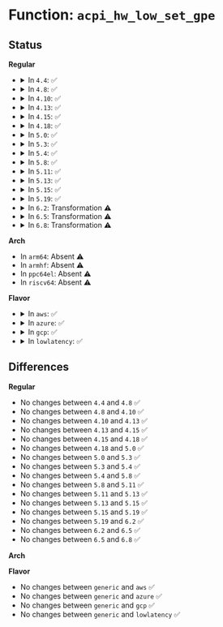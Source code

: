 # Function: <code>acpi_hw_low_set_gpe</code>

## Status
<b>Regular</b>
<ul>
<li>
<details>
<summary>In <code>4.4</code>: ✅</summary>

```c
acpi_status acpi_hw_low_set_gpe(struct acpi_gpe_event_info *gpe_event_info, u32 action);
```

**Collision:** Unique Global

**Inline:** No

**Transformation:** False

**Instances:**

```
In drivers/acpi/acpica/hwgpe.c (ffffffff8149a632)
Location: drivers/acpi/acpica/hwgpe.c:98
Inline: False
Direct callers:
  - drivers/acpi/acpica/evgpe.c:acpi_ev_remove_gpe_reference
  - drivers/acpi/acpica/evgpe.c:acpi_ev_finish_gpe
  - drivers/acpi/acpica/evgpe.c:acpi_ev_gpe_dispatch
  - drivers/acpi/acpica/evgpe.c:acpi_ev_gpe_dispatch
  - drivers/acpi/acpica/evxfgpe.c:acpi_set_gpe
```
**Symbols:**

```
ffffffff8149a632-ffffffff8149a6f7: acpi_hw_low_set_gpe (STB_GLOBAL)
```
</details>
</li>
<li>
<details>
<summary>In <code>4.8</code>: ✅</summary>

```c
acpi_status acpi_hw_low_set_gpe(struct acpi_gpe_event_info *gpe_event_info, u32 action);
```

**Collision:** Unique Global

**Inline:** No

**Transformation:** False

**Instances:**

```
In drivers/acpi/acpica/hwgpe.c (ffffffff814e953d)
Location: drivers/acpi/acpica/hwgpe.c:98
Inline: False
Direct callers:
  - drivers/acpi/acpica/evgpe.c:acpi_ev_gpe_dispatch
  - drivers/acpi/acpica/evgpe.c:acpi_ev_gpe_dispatch
  - drivers/acpi/acpica/evgpe.c:acpi_ev_finish_gpe
  - drivers/acpi/acpica/evgpe.c:acpi_ev_remove_gpe_reference
  - drivers/acpi/acpica/evxfgpe.c:acpi_set_gpe
```
**Symbols:**

```
ffffffff814e953d-ffffffff814e9602: acpi_hw_low_set_gpe (STB_GLOBAL)
```
</details>
</li>
<li>
<details>
<summary>In <code>4.10</code>: ✅</summary>

```c
acpi_status acpi_hw_low_set_gpe(struct acpi_gpe_event_info *gpe_event_info, u32 action);
```

**Collision:** Unique Global

**Inline:** No

**Transformation:** False

**Instances:**

```
In drivers/acpi/acpica/hwgpe.c (ffffffff8150bd96)
Location: drivers/acpi/acpica/hwgpe.c:98
Inline: False
Direct callers:
  - drivers/acpi/acpica/evgpe.c:acpi_ev_gpe_dispatch
  - drivers/acpi/acpica/evgpe.c:acpi_ev_gpe_dispatch
  - drivers/acpi/acpica/evgpe.c:acpi_ev_finish_gpe
  - drivers/acpi/acpica/evgpe.c:acpi_ev_remove_gpe_reference
  - drivers/acpi/acpica/evgpe.c:acpi_ev_mask_gpe
  - drivers/acpi/acpica/evgpe.c:acpi_ev_mask_gpe
  - drivers/acpi/acpica/evxfgpe.c:acpi_set_gpe
  - drivers/acpi/acpica/evxfgpe.c:acpi_set_gpe
```
**Symbols:**

```
ffffffff8150bd96-ffffffff8150be76: acpi_hw_low_set_gpe (STB_GLOBAL)
```
</details>
</li>
<li>
<details>
<summary>In <code>4.13</code>: ✅</summary>

```c
acpi_status acpi_hw_low_set_gpe(struct acpi_gpe_event_info *gpe_event_info, u32 action);
```

**Collision:** Unique Global

**Inline:** No

**Transformation:** False

**Instances:**

```
In drivers/acpi/acpica/hwgpe.c (ffffffff8151c3cb)
Location: drivers/acpi/acpica/hwgpe.c:98
Inline: False
Direct callers:
  - drivers/acpi/acpica/evgpe.c:acpi_ev_finish_gpe
  - drivers/acpi/acpica/evgpe.c:acpi_ev_remove_gpe_reference
  - drivers/acpi/acpica/evgpe.c:acpi_ev_mask_gpe
  - drivers/acpi/acpica/evgpe.c:acpi_ev_mask_gpe
  - drivers/acpi/acpica/evxfgpe.c:acpi_set_gpe
  - drivers/acpi/acpica/evxfgpe.c:acpi_set_gpe
```
**Symbols:**

```
ffffffff8151c3cb-ffffffff8151c4ab: acpi_hw_low_set_gpe (STB_GLOBAL)
```
</details>
</li>
<li>
<details>
<summary>In <code>4.15</code>: ✅</summary>

```c
acpi_status acpi_hw_low_set_gpe(struct acpi_gpe_event_info *gpe_event_info, u32 action);
```

**Collision:** Unique Global

**Inline:** No

**Transformation:** False

**Instances:**

```
In drivers/acpi/acpica/hwgpe.c (ffffffff8156c7f0)
Location: drivers/acpi/acpica/hwgpe.c:98
Inline: False
Direct callers:
  - drivers/acpi/acpica/evgpe.c:acpi_ev_gpe_dispatch
  - drivers/acpi/acpica/evgpe.c:acpi_ev_gpe_dispatch
  - drivers/acpi/acpica/evgpe.c:acpi_ev_finish_gpe
  - drivers/acpi/acpica/evgpe.c:acpi_ev_remove_gpe_reference
  - drivers/acpi/acpica/evgpe.c:acpi_ev_mask_gpe
  - drivers/acpi/acpica/evgpe.c:acpi_ev_mask_gpe
  - drivers/acpi/acpica/evgpeinit.c:acpi_ev_match_gpe_method
  - drivers/acpi/acpica/evxfgpe.c:acpi_set_gpe
  - drivers/acpi/acpica/evxfgpe.c:acpi_set_gpe
```
**Symbols:**

```
ffffffff8156c7f0-ffffffff8156c8da: acpi_hw_low_set_gpe (STB_GLOBAL)
```
</details>
</li>
<li>
<details>
<summary>In <code>4.18</code>: ✅</summary>

```c
acpi_status acpi_hw_low_set_gpe(struct acpi_gpe_event_info *gpe_event_info, u32 action);
```

**Collision:** Unique Global

**Inline:** No

**Transformation:** False

**Instances:**

```
In drivers/acpi/acpica/hwgpe.c (ffffffff815a3407)
Location: drivers/acpi/acpica/hwgpe.c:64
Inline: False
Direct callers:
  - drivers/acpi/acpica/evgpe.c:acpi_ev_gpe_dispatch
  - drivers/acpi/acpica/evgpe.c:acpi_ev_gpe_dispatch
  - drivers/acpi/acpica/evgpe.c:acpi_ev_finish_gpe
  - drivers/acpi/acpica/evgpe.c:acpi_ev_remove_gpe_reference
  - drivers/acpi/acpica/evgpe.c:acpi_ev_mask_gpe
  - drivers/acpi/acpica/evgpe.c:acpi_ev_mask_gpe
  - drivers/acpi/acpica/evgpe.c:acpi_ev_enable_gpe
  - drivers/acpi/acpica/evgpeinit.c:acpi_ev_match_gpe_method
  - drivers/acpi/acpica/evxfgpe.c:acpi_set_gpe
  - drivers/acpi/acpica/evxfgpe.c:acpi_set_gpe
```
**Symbols:**

```
ffffffff815a3407-ffffffff815a34f4: acpi_hw_low_set_gpe (STB_GLOBAL)
```
</details>
</li>
<li>
<details>
<summary>In <code>5.0</code>: ✅</summary>

```c
acpi_status acpi_hw_low_set_gpe(struct acpi_gpe_event_info *gpe_event_info, u32 action);
```

**Collision:** Unique Global

**Inline:** No

**Transformation:** False

**Instances:**

```
In drivers/acpi/acpica/hwgpe.c (ffffffff815bc0d2)
Location: drivers/acpi/acpica/hwgpe.c:64
Inline: False
Direct callers:
  - drivers/acpi/acpica/evgpe.c:acpi_ev_gpe_dispatch
  - drivers/acpi/acpica/evgpe.c:acpi_ev_gpe_dispatch
  - drivers/acpi/acpica/evgpe.c:acpi_ev_finish_gpe
  - drivers/acpi/acpica/evgpe.c:acpi_ev_remove_gpe_reference
  - drivers/acpi/acpica/evgpe.c:acpi_ev_mask_gpe
  - drivers/acpi/acpica/evgpe.c:acpi_ev_mask_gpe
  - drivers/acpi/acpica/evgpe.c:acpi_ev_enable_gpe
  - drivers/acpi/acpica/evgpeinit.c:acpi_ev_match_gpe_method
  - drivers/acpi/acpica/evxfgpe.c:acpi_set_gpe
  - drivers/acpi/acpica/evxfgpe.c:acpi_set_gpe
```
**Symbols:**

```
ffffffff815bc0d2-ffffffff815bc1bf: acpi_hw_low_set_gpe (STB_GLOBAL)
```
</details>
</li>
<li>
<details>
<summary>In <code>5.3</code>: ✅</summary>

```c
acpi_status acpi_hw_low_set_gpe(struct acpi_gpe_event_info *gpe_event_info, u32 action);
```

**Collision:** Unique Global

**Inline:** No

**Transformation:** False

**Instances:**

```
In drivers/acpi/acpica/hwgpe.c (ffffffff815edcb2)
Location: drivers/acpi/acpica/hwgpe.c:64
Inline: False
Direct callers:
  - drivers/acpi/acpica/evgpe.c:acpi_ev_gpe_dispatch
  - drivers/acpi/acpica/evgpe.c:acpi_ev_gpe_dispatch
  - drivers/acpi/acpica/evgpe.c:acpi_ev_finish_gpe
  - drivers/acpi/acpica/evgpe.c:acpi_ev_remove_gpe_reference
  - drivers/acpi/acpica/evgpe.c:acpi_ev_mask_gpe
  - drivers/acpi/acpica/evgpe.c:acpi_ev_mask_gpe
  - drivers/acpi/acpica/evgpe.c:acpi_ev_enable_gpe
  - drivers/acpi/acpica/evgpeinit.c:acpi_ev_match_gpe_method
  - drivers/acpi/acpica/evxfgpe.c:acpi_set_gpe
  - drivers/acpi/acpica/evxfgpe.c:acpi_set_gpe
```
**Symbols:**

```
ffffffff815edcb2-ffffffff815edda1: acpi_hw_low_set_gpe (STB_GLOBAL)
```
</details>
</li>
<li>
<details>
<summary>In <code>5.4</code>: ✅</summary>

```c
acpi_status acpi_hw_low_set_gpe(struct acpi_gpe_event_info *gpe_event_info, u32 action);
```

**Collision:** Unique Global

**Inline:** No

**Transformation:** False

**Instances:**

```
In drivers/acpi/acpica/hwgpe.c (ffffffff8160f0d6)
Location: drivers/acpi/acpica/hwgpe.c:64
Inline: False
Direct callers:
  - drivers/acpi/acpica/evgpe.c:acpi_ev_gpe_dispatch
  - drivers/acpi/acpica/evgpe.c:acpi_ev_gpe_dispatch
  - drivers/acpi/acpica/evgpe.c:acpi_ev_finish_gpe
  - drivers/acpi/acpica/evgpe.c:acpi_ev_remove_gpe_reference
  - drivers/acpi/acpica/evgpe.c:acpi_ev_mask_gpe
  - drivers/acpi/acpica/evgpe.c:acpi_ev_mask_gpe
  - drivers/acpi/acpica/evgpe.c:acpi_ev_enable_gpe
  - drivers/acpi/acpica/evgpeinit.c:acpi_ev_match_gpe_method
  - drivers/acpi/acpica/evxfgpe.c:acpi_set_gpe
  - drivers/acpi/acpica/evxfgpe.c:acpi_set_gpe
```
**Symbols:**

```
ffffffff8160f0d6-ffffffff8160f1c5: acpi_hw_low_set_gpe (STB_GLOBAL)
```
</details>
</li>
<li>
<details>
<summary>In <code>5.8</code>: ✅</summary>

```c
acpi_status acpi_hw_low_set_gpe(struct acpi_gpe_event_info *gpe_event_info, u32 action);
```

**Collision:** Unique Global

**Inline:** No

**Transformation:** False

**Instances:**

```
In drivers/acpi/acpica/hwgpe.c (ffffffff816bb449)
Location: drivers/acpi/acpica/hwgpe.c:64
Inline: False
Direct callers:
  - drivers/acpi/acpica/evgpe.c:acpi_ev_gpe_dispatch
  - drivers/acpi/acpica/evgpe.c:acpi_ev_gpe_dispatch
  - drivers/acpi/acpica/evgpe.c:acpi_ev_finish_gpe
  - drivers/acpi/acpica/evgpe.c:acpi_ev_remove_gpe_reference
  - drivers/acpi/acpica/evgpe.c:acpi_ev_mask_gpe
  - drivers/acpi/acpica/evgpe.c:acpi_ev_mask_gpe
  - drivers/acpi/acpica/evgpe.c:acpi_ev_enable_gpe
  - drivers/acpi/acpica/evgpeinit.c:acpi_ev_match_gpe_method
  - drivers/acpi/acpica/evxfgpe.c:acpi_set_gpe
  - drivers/acpi/acpica/evxfgpe.c:acpi_set_gpe
```
**Symbols:**

```
ffffffff816bb449-ffffffff816bb538: acpi_hw_low_set_gpe (STB_GLOBAL)
```
</details>
</li>
<li>
<details>
<summary>In <code>5.11</code>: ✅</summary>

```c
acpi_status acpi_hw_low_set_gpe(struct acpi_gpe_event_info *gpe_event_info, u32 action);
```

**Collision:** Unique Global

**Inline:** No

**Transformation:** False

**Instances:**

```
In drivers/acpi/acpica/hwgpe.c (ffffffff816d8f57)
Location: drivers/acpi/acpica/hwgpe.c:134
Inline: False
Direct callers:
  - drivers/acpi/acpica/evgpe.c:acpi_ev_gpe_dispatch
  - drivers/acpi/acpica/evgpe.c:acpi_ev_gpe_dispatch
  - drivers/acpi/acpica/evgpe.c:acpi_ev_finish_gpe
  - drivers/acpi/acpica/evgpe.c:acpi_ev_remove_gpe_reference
  - drivers/acpi/acpica/evgpe.c:acpi_ev_mask_gpe
  - drivers/acpi/acpica/evgpe.c:acpi_ev_mask_gpe
  - drivers/acpi/acpica/evgpe.c:acpi_ev_enable_gpe
  - drivers/acpi/acpica/evgpeinit.c:acpi_ev_match_gpe_method
  - drivers/acpi/acpica/evxfgpe.c:acpi_set_gpe
  - drivers/acpi/acpica/evxfgpe.c:acpi_set_gpe
```
**Symbols:**

```
ffffffff816d8f57-ffffffff816d9046: acpi_hw_low_set_gpe (STB_GLOBAL)
```
</details>
</li>
<li>
<details>
<summary>In <code>5.13</code>: ✅</summary>

```c
acpi_status acpi_hw_low_set_gpe(struct acpi_gpe_event_info *gpe_event_info, u32 action);
```

**Collision:** Unique Global

**Inline:** No

**Transformation:** False

**Instances:**

```
In drivers/acpi/acpica/hwgpe.c (ffffffff816baeef)
Location: drivers/acpi/acpica/hwgpe.c:134
Inline: False
Direct callers:
  - drivers/acpi/acpica/evgpe.c:acpi_ev_gpe_dispatch
  - drivers/acpi/acpica/evgpe.c:acpi_ev_gpe_dispatch
  - drivers/acpi/acpica/evgpe.c:acpi_ev_finish_gpe
  - drivers/acpi/acpica/evgpe.c:acpi_ev_remove_gpe_reference
  - drivers/acpi/acpica/evgpe.c:acpi_ev_mask_gpe
  - drivers/acpi/acpica/evgpe.c:acpi_ev_mask_gpe
  - drivers/acpi/acpica/evgpe.c:acpi_ev_enable_gpe
  - drivers/acpi/acpica/evgpeinit.c:acpi_ev_match_gpe_method
  - drivers/acpi/acpica/evxfgpe.c:acpi_set_gpe
  - drivers/acpi/acpica/evxfgpe.c:acpi_set_gpe
```
**Symbols:**

```
ffffffff816baeef-ffffffff816bafda: acpi_hw_low_set_gpe (STB_GLOBAL)
```
</details>
</li>
<li>
<details>
<summary>In <code>5.15</code>: ✅</summary>

```c
acpi_status acpi_hw_low_set_gpe(struct acpi_gpe_event_info *gpe_event_info, u32 action);
```

**Collision:** Unique Global

**Inline:** No

**Transformation:** False

**Instances:**

```
In drivers/acpi/acpica/hwgpe.c (ffffffff81731f56)
Location: drivers/acpi/acpica/hwgpe.c:134
Inline: False
Direct callers:
  - drivers/acpi/acpica/evgpe.c:acpi_ev_gpe_dispatch
  - drivers/acpi/acpica/evgpe.c:acpi_ev_gpe_dispatch
  - drivers/acpi/acpica/evgpe.c:acpi_ev_finish_gpe
  - drivers/acpi/acpica/evgpe.c:acpi_ev_remove_gpe_reference
  - drivers/acpi/acpica/evgpe.c:acpi_ev_mask_gpe
  - drivers/acpi/acpica/evgpe.c:acpi_ev_mask_gpe
  - drivers/acpi/acpica/evgpe.c:acpi_ev_enable_gpe
  - drivers/acpi/acpica/evgpeinit.c:acpi_ev_match_gpe_method
  - drivers/acpi/acpica/evxfgpe.c:acpi_set_gpe
  - drivers/acpi/acpica/evxfgpe.c:acpi_set_gpe
```
**Symbols:**

```
ffffffff81731f56-ffffffff81732041: acpi_hw_low_set_gpe (STB_GLOBAL)
```
</details>
</li>
<li>
<details>
<summary>In <code>5.19</code>: ✅</summary>

```c
acpi_status acpi_hw_low_set_gpe(struct acpi_gpe_event_info *gpe_event_info, u32 action);
```

**Collision:** Unique Global

**Inline:** No

**Transformation:** False

**Instances:**

```
In drivers/acpi/acpica/hwgpe.c (ffffffff81862d11)
Location: drivers/acpi/acpica/hwgpe.c:134
Inline: False
Direct callers:
  - drivers/acpi/acpica/evgpe.c:acpi_ev_gpe_dispatch
  - drivers/acpi/acpica/evgpe.c:acpi_ev_gpe_dispatch
  - drivers/acpi/acpica/evgpe.c:acpi_ev_finish_gpe
  - drivers/acpi/acpica/evgpe.c:acpi_ev_remove_gpe_reference
  - drivers/acpi/acpica/evgpe.c:acpi_ev_mask_gpe
  - drivers/acpi/acpica/evgpe.c:acpi_ev_mask_gpe
  - drivers/acpi/acpica/evgpe.c:acpi_ev_enable_gpe
  - drivers/acpi/acpica/evgpeinit.c:acpi_ev_match_gpe_method
  - drivers/acpi/acpica/evxfgpe.c:acpi_set_gpe
  - drivers/acpi/acpica/evxfgpe.c:acpi_set_gpe
```
**Symbols:**

```
ffffffff81862d11-ffffffff81862e0d: acpi_hw_low_set_gpe (STB_GLOBAL)
```
</details>
</li>
<li>
<details>
<summary>In <code>6.2</code>: Transformation ⚠️</summary>

```c
acpi_status acpi_hw_low_set_gpe(struct acpi_gpe_event_info *gpe_event_info, u32 action);
```

**Collision:** Unique Global

**Inline:** No

**Transformation:** True

**Instances:**

```
In drivers/acpi/acpica/hwgpe.c (0)
Location: drivers/acpi/acpica/hwgpe.c:134
Inline: False
Direct callers:
  - drivers/acpi/acpica/evgpe.c:acpi_ev_gpe_dispatch
  - drivers/acpi/acpica/evgpe.c:acpi_ev_gpe_dispatch
  - drivers/acpi/acpica/evgpe.c:acpi_ev_gpe_dispatch
  - drivers/acpi/acpica/evgpe.c:acpi_ev_asynch_execute_gpe_method
  - drivers/acpi/acpica/evgpe.c:acpi_ev_remove_gpe_reference
  - drivers/acpi/acpica/evgpe.c:acpi_ev_add_gpe_reference
  - drivers/acpi/acpica/evgpe.c:acpi_ev_mask_gpe
  - drivers/acpi/acpica/evgpe.c:acpi_ev_mask_gpe
  - drivers/acpi/acpica/evgpeinit.c:acpi_ev_match_gpe_method
  - drivers/acpi/acpica/evxfgpe.c:acpi_set_gpe
  - drivers/acpi/acpica/evxfgpe.c:acpi_set_gpe
```
**Symbols:**

```
ffffffff82092075-ffffffff8209209a: acpi_hw_low_set_gpe.cold (STB_LOCAL)
ffffffff819a04d0-ffffffff819a0621: acpi_hw_low_set_gpe (STB_GLOBAL)
```
</details>
</li>
<li>
<details>
<summary>In <code>6.5</code>: Transformation ⚠️</summary>

```c
acpi_status acpi_hw_low_set_gpe(struct acpi_gpe_event_info *gpe_event_info, u32 action);
```

**Collision:** Unique Global

**Inline:** No

**Transformation:** True

**Instances:**

```
In drivers/acpi/acpica/hwgpe.c (0)
Location: drivers/acpi/acpica/hwgpe.c:134
Inline: False
Direct callers:
  - drivers/acpi/acpica/evgpe.c:acpi_ev_gpe_dispatch
  - drivers/acpi/acpica/evgpe.c:acpi_ev_gpe_dispatch
  - drivers/acpi/acpica/evgpe.c:acpi_ev_gpe_dispatch
  - drivers/acpi/acpica/evgpe.c:acpi_ev_asynch_execute_gpe_method
  - drivers/acpi/acpica/evgpe.c:acpi_ev_remove_gpe_reference
  - drivers/acpi/acpica/evgpe.c:acpi_ev_add_gpe_reference
  - drivers/acpi/acpica/evgpe.c:acpi_ev_mask_gpe
  - drivers/acpi/acpica/evgpe.c:acpi_ev_mask_gpe
  - drivers/acpi/acpica/evgpeinit.c:acpi_ev_match_gpe_method
  - drivers/acpi/acpica/evxfgpe.c:acpi_set_gpe
  - drivers/acpi/acpica/evxfgpe.c:acpi_set_gpe
```
**Symbols:**

```
ffffffff8211294a-ffffffff82112986: acpi_hw_low_set_gpe.cold (STB_LOCAL)
ffffffff819e71a0-ffffffff819e72f6: acpi_hw_low_set_gpe (STB_GLOBAL)
```
</details>
</li>
<li>
<details>
<summary>In <code>6.8</code>: Transformation ⚠️</summary>

```c
acpi_status acpi_hw_low_set_gpe(struct acpi_gpe_event_info *gpe_event_info, u32 action);
```

**Collision:** Unique Global

**Inline:** No

**Transformation:** True

**Instances:**

```
In drivers/acpi/acpica/hwgpe.c (0)
Location: drivers/acpi/acpica/hwgpe.c:134
Inline: False
Direct callers:
  - drivers/acpi/acpica/evgpe.c:acpi_ev_gpe_dispatch
  - drivers/acpi/acpica/evgpe.c:acpi_ev_gpe_dispatch
  - drivers/acpi/acpica/evgpe.c:acpi_ev_gpe_dispatch
  - drivers/acpi/acpica/evgpe.c:acpi_ev_asynch_execute_gpe_method
  - drivers/acpi/acpica/evgpe.c:acpi_ev_remove_gpe_reference
  - drivers/acpi/acpica/evgpe.c:acpi_ev_add_gpe_reference
  - drivers/acpi/acpica/evgpe.c:acpi_ev_mask_gpe
  - drivers/acpi/acpica/evgpe.c:acpi_ev_mask_gpe
  - drivers/acpi/acpica/evgpeinit.c:acpi_ev_match_gpe_method
  - drivers/acpi/acpica/evxfgpe.c:acpi_set_gpe
  - drivers/acpi/acpica/evxfgpe.c:acpi_set_gpe
```
**Symbols:**

```
ffffffff821f069e-ffffffff821f06da: acpi_hw_low_set_gpe.cold (STB_LOCAL)
ffffffff81a31ef0-ffffffff81a32046: acpi_hw_low_set_gpe (STB_GLOBAL)
```
</details>
</li>
</ul>
<b>Arch</b>
<ul>
<li>
In <code>arm64</code>: Absent ⚠️
</li>
<li>
In <code>armhf</code>: Absent ⚠️
</li>
<li>
In <code>ppc64el</code>: Absent ⚠️
</li>
<li>
In <code>riscv64</code>: Absent ⚠️
</li>
</ul>
<b>Flavor</b>
<ul>
<li>
<details>
<summary>In <code>aws</code>: ✅</summary>

```c
acpi_status acpi_hw_low_set_gpe(struct acpi_gpe_event_info *gpe_event_info, u32 action);
```

**Collision:** Unique Global

**Inline:** No

**Transformation:** False

**Instances:**

```
In drivers/acpi/acpica/hwgpe.c (ffffffff815f07ac)
Location: drivers/acpi/acpica/hwgpe.c:64
Inline: False
Direct callers:
  - drivers/acpi/acpica/evgpe.c:acpi_ev_gpe_dispatch
  - drivers/acpi/acpica/evgpe.c:acpi_ev_gpe_dispatch
  - drivers/acpi/acpica/evgpe.c:acpi_ev_finish_gpe
  - drivers/acpi/acpica/evgpe.c:acpi_ev_remove_gpe_reference
  - drivers/acpi/acpica/evgpe.c:acpi_ev_mask_gpe
  - drivers/acpi/acpica/evgpe.c:acpi_ev_mask_gpe
  - drivers/acpi/acpica/evgpe.c:acpi_ev_enable_gpe
  - drivers/acpi/acpica/evgpeinit.c:acpi_ev_match_gpe_method
  - drivers/acpi/acpica/evxfgpe.c:acpi_set_gpe
  - drivers/acpi/acpica/evxfgpe.c:acpi_set_gpe
```
**Symbols:**

```
ffffffff815f07ac-ffffffff815f0896: acpi_hw_low_set_gpe (STB_GLOBAL)
```
</details>
</li>
<li>
<details>
<summary>In <code>azure</code>: ✅</summary>

```c
acpi_status acpi_hw_low_set_gpe(struct acpi_gpe_event_info *gpe_event_info, u32 action);
```

**Collision:** Unique Global

**Inline:** No

**Transformation:** False

**Instances:**

```
In drivers/acpi/acpica/hwgpe.c (ffffffff815dbd7e)
Location: drivers/acpi/acpica/hwgpe.c:64
Inline: False
Direct callers:
  - drivers/acpi/acpica/evgpe.c:acpi_ev_gpe_dispatch
  - drivers/acpi/acpica/evgpe.c:acpi_ev_gpe_dispatch
  - drivers/acpi/acpica/evgpe.c:acpi_ev_finish_gpe
  - drivers/acpi/acpica/evgpe.c:acpi_ev_remove_gpe_reference
  - drivers/acpi/acpica/evgpe.c:acpi_ev_mask_gpe
  - drivers/acpi/acpica/evgpe.c:acpi_ev_mask_gpe
  - drivers/acpi/acpica/evgpe.c:acpi_ev_enable_gpe
  - drivers/acpi/acpica/evgpeinit.c:acpi_ev_match_gpe_method
  - drivers/acpi/acpica/evxfgpe.c:acpi_set_gpe
  - drivers/acpi/acpica/evxfgpe.c:acpi_set_gpe
```
**Symbols:**

```
ffffffff815dbd7e-ffffffff815dbe68: acpi_hw_low_set_gpe (STB_GLOBAL)
```
</details>
</li>
<li>
<details>
<summary>In <code>gcp</code>: ✅</summary>

```c
acpi_status acpi_hw_low_set_gpe(struct acpi_gpe_event_info *gpe_event_info, u32 action);
```

**Collision:** Unique Global

**Inline:** No

**Transformation:** False

**Instances:**

```
In drivers/acpi/acpica/hwgpe.c (ffffffff816033b6)
Location: drivers/acpi/acpica/hwgpe.c:64
Inline: False
Direct callers:
  - drivers/acpi/acpica/evgpe.c:acpi_ev_gpe_dispatch
  - drivers/acpi/acpica/evgpe.c:acpi_ev_gpe_dispatch
  - drivers/acpi/acpica/evgpe.c:acpi_ev_finish_gpe
  - drivers/acpi/acpica/evgpe.c:acpi_ev_remove_gpe_reference
  - drivers/acpi/acpica/evgpe.c:acpi_ev_mask_gpe
  - drivers/acpi/acpica/evgpe.c:acpi_ev_mask_gpe
  - drivers/acpi/acpica/evgpe.c:acpi_ev_enable_gpe
  - drivers/acpi/acpica/evgpeinit.c:acpi_ev_match_gpe_method
  - drivers/acpi/acpica/evxfgpe.c:acpi_set_gpe
  - drivers/acpi/acpica/evxfgpe.c:acpi_set_gpe
```
**Symbols:**

```
ffffffff816033b6-ffffffff816034a5: acpi_hw_low_set_gpe (STB_GLOBAL)
```
</details>
</li>
<li>
<details>
<summary>In <code>lowlatency</code>: ✅</summary>

```c
acpi_status acpi_hw_low_set_gpe(struct acpi_gpe_event_info *gpe_event_info, u32 action);
```

**Collision:** Unique Global

**Inline:** No

**Transformation:** False

**Instances:**

```
In drivers/acpi/acpica/hwgpe.c (ffffffff8161d266)
Location: drivers/acpi/acpica/hwgpe.c:64
Inline: False
Direct callers:
  - drivers/acpi/acpica/evgpe.c:acpi_ev_gpe_dispatch
  - drivers/acpi/acpica/evgpe.c:acpi_ev_gpe_dispatch
  - drivers/acpi/acpica/evgpe.c:acpi_ev_finish_gpe
  - drivers/acpi/acpica/evgpe.c:acpi_ev_remove_gpe_reference
  - drivers/acpi/acpica/evgpe.c:acpi_ev_mask_gpe
  - drivers/acpi/acpica/evgpe.c:acpi_ev_mask_gpe
  - drivers/acpi/acpica/evgpe.c:acpi_ev_enable_gpe
  - drivers/acpi/acpica/evgpeinit.c:acpi_ev_match_gpe_method
  - drivers/acpi/acpica/evxfgpe.c:acpi_set_gpe
  - drivers/acpi/acpica/evxfgpe.c:acpi_set_gpe
```
**Symbols:**

```
ffffffff8161d266-ffffffff8161d355: acpi_hw_low_set_gpe (STB_GLOBAL)
```
</details>
</li>
</ul>

## Differences
<b>Regular</b>
<ul>
<li>
No changes between <code>4.4</code> and <code>4.8</code> ✅
</li>
<li>
No changes between <code>4.8</code> and <code>4.10</code> ✅
</li>
<li>
No changes between <code>4.10</code> and <code>4.13</code> ✅
</li>
<li>
No changes between <code>4.13</code> and <code>4.15</code> ✅
</li>
<li>
No changes between <code>4.15</code> and <code>4.18</code> ✅
</li>
<li>
No changes between <code>4.18</code> and <code>5.0</code> ✅
</li>
<li>
No changes between <code>5.0</code> and <code>5.3</code> ✅
</li>
<li>
No changes between <code>5.3</code> and <code>5.4</code> ✅
</li>
<li>
No changes between <code>5.4</code> and <code>5.8</code> ✅
</li>
<li>
No changes between <code>5.8</code> and <code>5.11</code> ✅
</li>
<li>
No changes between <code>5.11</code> and <code>5.13</code> ✅
</li>
<li>
No changes between <code>5.13</code> and <code>5.15</code> ✅
</li>
<li>
No changes between <code>5.15</code> and <code>5.19</code> ✅
</li>
<li>
No changes between <code>5.19</code> and <code>6.2</code> ✅
</li>
<li>
No changes between <code>6.2</code> and <code>6.5</code> ✅
</li>
<li>
No changes between <code>6.5</code> and <code>6.8</code> ✅
</li>
</ul>
<b>Arch</b>
<ul>
</ul>
<b>Flavor</b>
<ul>
<li>
No changes between <code>generic</code> and <code>aws</code> ✅
</li>
<li>
No changes between <code>generic</code> and <code>azure</code> ✅
</li>
<li>
No changes between <code>generic</code> and <code>gcp</code> ✅
</li>
<li>
No changes between <code>generic</code> and <code>lowlatency</code> ✅
</li>
</ul>
